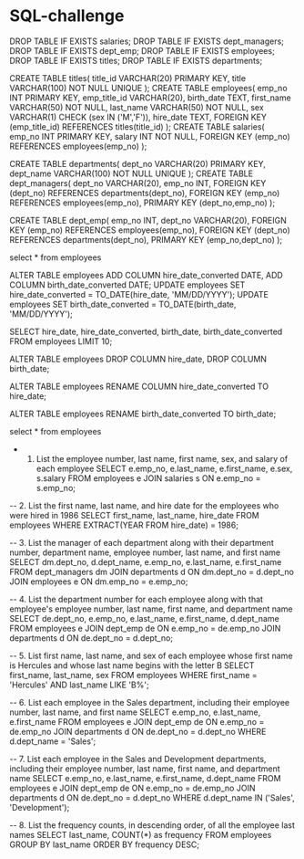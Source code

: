 # SQL-challenge
DROP TABLE IF EXISTS salaries;
DROP TABLE IF EXISTS dept_managers;
DROP TABLE IF EXISTS dept_emp;
DROP TABLE IF EXISTS employees;
DROP TABLE IF EXISTS titles;
DROP TABLE IF EXISTS departments;



CREATE TABLE titles(
    title_id VARCHAR(20) PRIMARY KEY,
    title VARCHAR(100) NOT NULL UNIQUE
);
CREATE TABLE employees(
    emp_no INT PRIMARY KEY,
    emp_title_id VARCHAR(20),
    birth_date TEXT, 
    first_name VARCHAR(50) NOT NULL,
    last_name VARCHAR(50) NOT NULL,
    sex VARCHAR(1) CHECK (sex IN ('M','F')),
    hire_date TEXT,
    FOREIGN KEY (emp_title_id) REFERENCES titles(title_id)
);
CREATE TABLE salaries(
    emp_no INT PRIMARY KEY,
    salary INT NOT NULL,
    FOREIGN KEY (emp_no) REFERENCES employees(emp_no)
);

CREATE TABLE departments(
    dept_no VARCHAR(20) PRIMARY KEY,
    dept_name VARCHAR(100) NOT NULL UNIQUE
);
CREATE TABLE dept_managers(
    dept_no VARCHAR(20),
    emp_no INT,
    FOREIGN KEY (dept_no) REFERENCES departments(dept_no),
    FOREIGN KEY (emp_no) REFERENCES employees(emp_no),
    PRIMARY KEY (dept_no,emp_no)
);

CREATE TABLE dept_emp(
    emp_no INT,
    dept_no VARCHAR(20),
    FOREIGN KEY (emp_no) REFERENCES employees(emp_no),
    FOREIGN KEY (dept_no) REFERENCES departments(dept_no),
    PRIMARY KEY (emp_no,dept_no)
);

select * from employees


ALTER TABLE employees
ADD COLUMN hire_date_converted DATE,
ADD COLUMN birth_date_converted DATE;
UPDATE employees
SET hire_date_converted = TO_DATE(hire_date, 'MM/DD/YYYY');
UPDATE employees
SET birth_date_converted = TO_DATE(birth_date, 'MM/DD/YYYY');

SELECT hire_date, hire_date_converted, birth_date, birth_date_converted
FROM employees
LIMIT 10;

ALTER TABLE employees
DROP COLUMN hire_date,
DROP COLUMN birth_date;

ALTER TABLE employees
RENAME COLUMN hire_date_converted TO hire_date;

ALTER TABLE employees
RENAME birth_date_converted TO birth_date;

select * from employees


- 1. List the employee number, last name, first name, sex, and salary of each employee
SELECT e.emp_no, e.last_name, e.first_name, e.sex, s.salary
FROM employees e
JOIN salaries s ON e.emp_no = s.emp_no;

-- 2. List the first name, last name, and hire date for the employees who were hired in 1986
SELECT first_name, last_name, hire_date
FROM employees
WHERE EXTRACT(YEAR FROM hire_date) = 1986;

-- 3. List the manager of each department along with their department number, department name, employee number, last name, and first name
SELECT dm.dept_no, d.dept_name, e.emp_no, e.last_name, e.first_name
FROM dept_managers dm
JOIN departments d ON dm.dept_no = d.dept_no
JOIN employees e ON dm.emp_no = e.emp_no;

-- 4. List the department number for each employee along with that employee's employee number, last name, first name, and department name
SELECT de.dept_no, e.emp_no, e.last_name, e.first_name, d.dept_name
FROM employees e
JOIN dept_emp de ON e.emp_no = de.emp_no
JOIN departments d ON de.dept_no = d.dept_no;

-- 5. List first name, last name, and sex of each employee whose first name is Hercules and whose last name begins with the letter B
SELECT first_name, last_name, sex
FROM employees
WHERE first_name = 'Hercules' AND last_name LIKE 'B%';

-- 6. List each employee in the Sales department, including their employee number, last name, and first name
SELECT e.emp_no, e.last_name, e.first_name
FROM employees e
JOIN dept_emp de ON e.emp_no = de.emp_no
JOIN departments d ON de.dept_no = d.dept_no
WHERE d.dept_name = 'Sales';

-- 7. List each employee in the Sales and Development departments, including their employee number, last name, first name, and department name
SELECT e.emp_no, e.last_name, e.first_name, d.dept_name
FROM employees e
JOIN dept_emp de ON e.emp_no = de.emp_no
JOIN departments d ON de.dept_no = d.dept_no
WHERE d.dept_name IN ('Sales', 'Development');

-- 8. List the frequency counts, in descending order, of all the employee last names
SELECT last_name, COUNT(*) as frequency
FROM employees
GROUP BY last_name
ORDER BY frequency DESC;